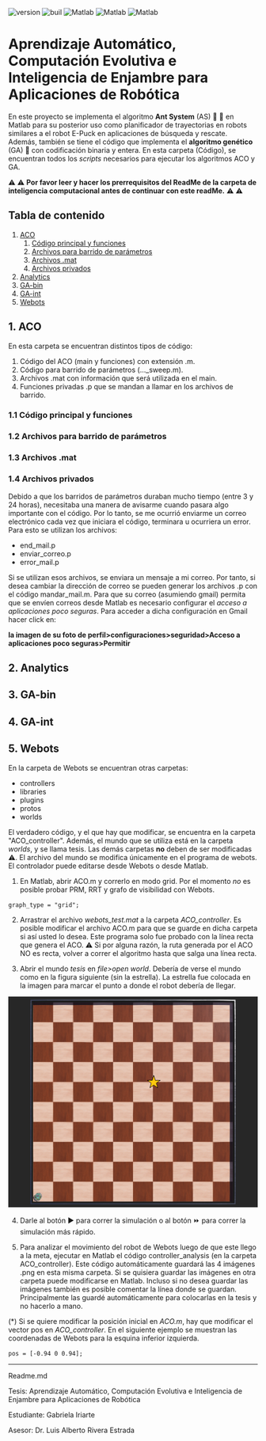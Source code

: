 ![version](https://img.shields.io/badge/version-v2.0-blueviolet)
![buil](https://img.shields.io/badge/build-success-brightgreen)
![Matlab](https://img.shields.io/badge/Matlab-R2017a-blue)
![Matlab](https://img.shields.io/badge/Matlab-R2018b-blue)
![Matlab](https://img.shields.io/badge/Matlab-R2020a-blue)
# Aprendizaje Automático, Computación Evolutiva e Inteligencia de Enjambre para Aplicaciones de Robótica
En este proyecto se implementa el algoritmo **Ant System** (AS) :ant: :ant: en Matlab para su posterior uso como planificador de trayectorias en robots similares a el robot E-Puck en aplicaciones de búsqueda y rescate. Además, también se tiene el código que implementa el **algoritmo genético** (GA) 🧬 con codificación binaria y entera. En esta carpeta (Código), se encuentran todos los *scripts* necesarios para ejecutar los algoritmos ACO y GA.

:warning: :warning: **Por favor leer y hacer los prerrequisitos del ReadMe de la carpeta de inteligencia computacional antes de continuar con este readMe.** :warning: :warning:

## Tabla de contenido

1. [ ACO ](#aco)
   1. [ Código principal y funciones ](#cod)
   2.  [ Archivos para barrido de parámetros ](#sweep)
   3.  [ Archivos .mat ](#mat)
   4.  [ Archivos privados ](#p)
2. [ Analytics ](#analytics)
3. [ GA-bin ](#bin)
4. [ GA-int ](#int)
5. [ Webots ](#webots)


<a name="aco"></a>
## 1. ACO
En esta carpeta se encuentran distintos tipos de código:
1. Código del ACO (main y funciones) con extensión .m.
2. Código para barrido de parámetros (..._sweep.m).
3. Archivos .mat con información que será utilizada en el main.
4. Funciones privadas .p que se mandan a llamar en los archivos de barrido.

<a name="cod"></a>
### 1.1 Código principal y funciones


<a name="sweep"></a>
### 1.2 Archivos para barrido de parámetros

<a name="mat"></a>
### 1.3 Archivos .mat

<a name="p"></a>
### 1.4 Archivos privados
Debido a que los barridos de parámetros duraban mucho tiempo (entre 3 y 24 horas), necesitaba una manera de avisarme cuando pasara algo importante con el código. Por lo tanto, se me ocurrió enviarme un correo electrónico cada vez que iniciara el código, terminara u ocurriera un error. Para esto se utilizan los archivos:
* end_mail.p
* enviar_correo.p
* error_mail.p

Si se utilizan esos archivos, se enviara un mensaje a mi correo. Por tanto, si desea cambiar la dirección de correo se pueden generar los archivos .p con el código mandar_mail.m. Para que su correo (asumiendo gmail) permita que se envíen correos desde Matlab es necesario configurar el *acceso a aplicaciones poco seguras*. Para acceder a dicha configuración en Gmail hacer click en:

**la imagen de su foto de perfil>configuraciones>seguridad>Acceso a aplicaciones poco seguras>Permitir**



<a name="analytics"></a>
## 2. Analytics


<a name="bin"></a>
## 3. GA-bin

<a name="int"></a>
## 4. GA-int

<a name="webots"></a>
## 5. Webots
En la carpeta de Webots se encuentran otras carpetas:
* controllers
* libraries
* plugins
* protos
* worlds

El verdadero código, y el que hay que modificar, se encuentra en la carpeta "ACO_controller". Además, el mundo que se utiliza está en la carpeta *worlds*, y se llama tesis. Las demás carpetas **no** deben de ser modificadas :warning:. El archivo del mundo se modifica únicamente en el programa de webots. El controlador puede editarse desde Webots o desde Matlab.

1. En Matlab, abrir ACO.m y correrlo en modo grid. Por el momento *no* es posible probar PRM, RRT y grafo de visibilidad con Webots.
~~~
graph_type = "grid";
~~~

2. Arrastrar el archivo *webots_test.mat* a la carpeta *ACO_controller*. Es posible modificar el archivo ACO.m para que se guarde en dicha carpeta si así usted lo desea. Este programa solo fue probado con la línea recta que genera el ACO. :warning: Si por alguna razón, la ruta generada por el ACO NO es recta, volver a correr el algoritmo hasta que salga una línea recta.

3. Abrir el mundo *tesis* en *file>open world*. Debería de verse el mundo como en la figura siguiente (sin la estrella). La estrella fue colocada en la imagen para marcar el punto a donde el robot debería de llegar.

![setup](https://github.com/larivera-UVG/Inteligencia-Computacional-y-Robotica-Swarm/blob/Gaby-dev/Inteligencia%20Computacional/git-images/Controladores/setup.png)

4. Darle al botón :arrow_forward: para correr la simulación o al botón :fast_forward: para correr la simulación más rápido.

5. Para analizar el movimiento del robot de Webots luego de que este llego a la meta, ejecutar en Matlab el código controller_analysis (en la carpeta ACO_controller). Este código automáticamente guardará las 4 imágenes .png en esta misma carpeta. Si se quisiera guardar las imágenes en otra carpeta puede modificarse en Matlab. Incluso si no desea guardar las imágenes también es posible comentar la línea donde se guardan. Principalmente las guardé automáticamente para colocarlas en la tesis y no hacerlo a mano.


(*) Si se quiere modificar la posición inicial en *ACO.m*, hay que modificar el vector pos en *ACO_controller*. En el siguiente ejemplo se muestran las coordenadas de Webots para la esquina inferior izquierda.
~~~
pos = [-0.94 0 0.94];
~~~


***
Readme.md

Tesis: Aprendizaje Automático, Computación Evolutiva e Inteligencia de Enjambre para Aplicaciones de Robótica

Estudiante: Gabriela Iriarte

Asesor: Dr. Luis Alberto Rivera Estrada
